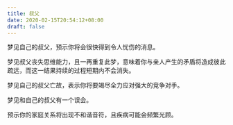 ```yaml
---
title: 叔父
date: 2020-02-15T20:54:12+08:00
draft: false
---
```


梦见自己的叔父，预示你将会很快得到令人忧伤的消息。

梦见叔父丧失思维能力，且一再重复此梦，意味着你与亲人产生的矛盾将造成彼此疏远，而这一结果持续的过程短期内不会消失。

梦见自己的叔父亡故，表示你将要竭尽全力应对强大的竞争对手。

梦见和自己的叔父有一个误会。

预示你的家庭关系将出现不和谐音符，且疾病可能会频繁光顾。

